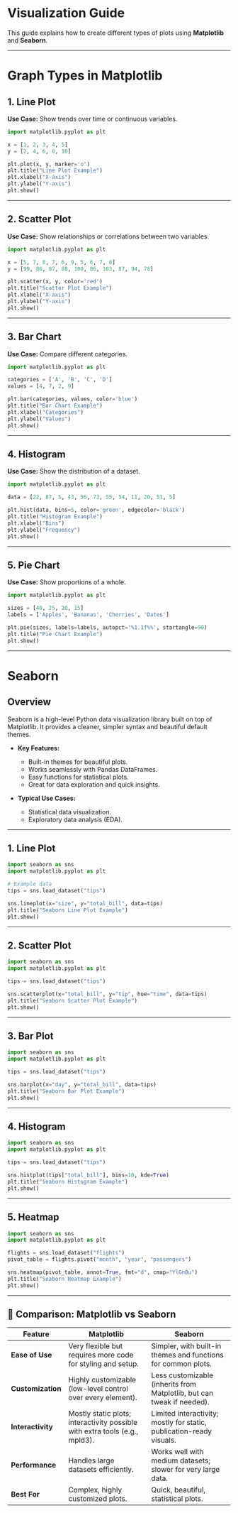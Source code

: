 # Visualization Guide

This guide explains how to create different types of plots using **Matplotlib** and **Seaborn**.

---

# Graph Types in Matplotlib

## 1. Line Plot  
**Use Case:** Show trends over time or continuous variables.  

```python
import matplotlib.pyplot as plt

x = [1, 2, 3, 4, 5]
y = [2, 4, 6, 8, 10]

plt.plot(x, y, marker='o')
plt.title("Line Plot Example")
plt.xlabel("X-axis")
plt.ylabel("Y-axis")
plt.show()
```

---

## 2. Scatter Plot  
**Use Case:** Show relationships or correlations between two variables.  

```python
import matplotlib.pyplot as plt

x = [5, 7, 8, 7, 6, 9, 5, 6, 7, 8]
y = [99, 86, 87, 88, 100, 86, 103, 87, 94, 78]

plt.scatter(x, y, color='red')
plt.title("Scatter Plot Example")
plt.xlabel("X-axis")
plt.ylabel("Y-axis")
plt.show()
```

---

## 3. Bar Chart  
**Use Case:** Compare different categories.  

```python
import matplotlib.pyplot as plt

categories = ['A', 'B', 'C', 'D']
values = [4, 7, 2, 9]

plt.bar(categories, values, color='blue')
plt.title("Bar Chart Example")
plt.xlabel("Categories")
plt.ylabel("Values")
plt.show()
```

---

## 4. Histogram  
**Use Case:** Show the distribution of a dataset.  

```python
import matplotlib.pyplot as plt

data = [22, 87, 5, 43, 56, 73, 55, 54, 11, 20, 51, 5]

plt.hist(data, bins=5, color='green', edgecolor='black')
plt.title("Histogram Example")
plt.xlabel("Bins")
plt.ylabel("Frequency")
plt.show()
```

---

## 5. Pie Chart  
**Use Case:** Show proportions of a whole.  

```python
import matplotlib.pyplot as plt

sizes = [40, 25, 20, 15]
labels = ['Apples', 'Bananas', 'Cherries', 'Dates']

plt.pie(sizes, labels=labels, autopct='%1.1f%%', startangle=90)
plt.title("Pie Chart Example")
plt.show()
```

---

# Seaborn  

## Overview  
Seaborn is a high-level Python data visualization library built on top of Matplotlib. It provides a cleaner, simpler syntax and beautiful default themes.  

- **Key Features:**  
  - Built-in themes for beautiful plots.  
  - Works seamlessly with Pandas DataFrames.  
  - Easy functions for statistical plots.  
  - Great for data exploration and quick insights.  

- **Typical Use Cases:**  
  - Statistical data visualization.  
  - Exploratory data analysis (EDA).  

---

## 1. Line Plot  

```python
import seaborn as sns
import matplotlib.pyplot as plt

# Example data
tips = sns.load_dataset("tips")

sns.lineplot(x="size", y="total_bill", data=tips)
plt.title("Seaborn Line Plot Example")
plt.show()
```

---

## 2. Scatter Plot  

```python
import seaborn as sns
import matplotlib.pyplot as plt

tips = sns.load_dataset("tips")

sns.scatterplot(x="total_bill", y="tip", hue="time", data=tips)
plt.title("Seaborn Scatter Plot Example")
plt.show()
```

---

## 3. Bar Plot  

```python
import seaborn as sns
import matplotlib.pyplot as plt

tips = sns.load_dataset("tips")

sns.barplot(x="day", y="total_bill", data=tips)
plt.title("Seaborn Bar Plot Example")
plt.show()
```

---

## 4. Histogram  

```python
import seaborn as sns
import matplotlib.pyplot as plt

tips = sns.load_dataset("tips")

sns.histplot(tips["total_bill"], bins=10, kde=True)
plt.title("Seaborn Histogram Example")
plt.show()
```

---

## 5. Heatmap  

```python
import seaborn as sns
import matplotlib.pyplot as plt

flights = sns.load_dataset("flights")
pivot_table = flights.pivot("month", "year", "passengers")

sns.heatmap(pivot_table, annot=True, fmt="d", cmap="YlGnBu")
plt.title("Seaborn Heatmap Example")
plt.show()
```

---

## 🔎 Comparison: Matplotlib vs Seaborn

| Feature            | Matplotlib                                                                 | Seaborn                                                                 |
|--------------------|-----------------------------------------------------------------------------|-------------------------------------------------------------------------|
| **Ease of Use**    | Very flexible but requires more code for styling and setup.                 | Simpler, with built-in themes and functions for common plots.           |
| **Customization**  | Highly customizable (low-level control over every element).                 | Less customizable (inherits from Matplotlib, but can tweak if needed). |
| **Interactivity**  | Mostly static plots; interactivity possible with extra tools (e.g., mpld3). | Limited interactivity; mostly for static, publication-ready visuals.    |
| **Performance**    | Handles large datasets efficiently.                                         | Works well with medium datasets; slower for very large data.            |
| **Best For**       | Complex, highly customized plots.                                           | Quick, beautiful, statistical plots.                                    |
